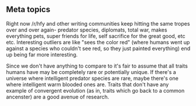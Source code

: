 
## Meta topics

Right now /r/hfy and other writing communities keep hitting the same tropes over and over again- predator species, diplomats, total war, makes everything pets, super friends for life, self sacrifice for the great good, etc etc. Interesting outliers are like "sees the color red" (where humans went up against a species who couldn't see red, so they just painted everything) end up being far more interesting.

Since we don't have anything to compare to it's fair to assume that all traits humans have may be completely rare or potentially unique. If there's a universe where intelligent predator species are rare, maybe there's one where intelligent warm blooded ones are. Traits that don't have any example of convergent evolution (as in, traits which go back to a common ancenster) are a good avenue of research.

